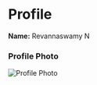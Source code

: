 
</picture>


# Profile
**Name:** Revannaswamy N

### Profile Photo
![Profile Photo](https://avatars.githubusercontent.com/u/46173367?v=4)

